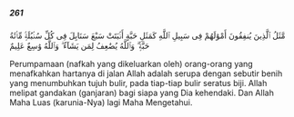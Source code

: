 ##### 261

<span class="ayah">مَّثَلُ ٱلَّذِينَ يُنفِقُونَ أَمْوَٰلَهُمْ فِى سَبِيلِ ٱللَّهِ كَمَثَلِ حَبَّةٍ أَنۢبَتَتْ سَبْعَ سَنَابِلَ فِى كُلِّ سُنۢبُلَةٍۢ مِّا۟ئَةُ حَبَّةٍۢ ۗ وَٱللَّهُ يُضَٰعِفُ لِمَن يَشَآءُ ۗ وَٱللَّهُ وَٰسِعٌ عَلِيمٌ</span>

<span class="ayah_translation">Perumpamaan (nafkah yang dikeluarkan oleh) orang-orang yang menafkahkan hartanya di jalan Allah adalah serupa dengan sebutir benih yang menumbuhkan tujuh bulir, pada tiap-tiap bulir seratus biji. Allah melipat gandakan (ganjaran) bagi siapa yang Dia kehendaki. Dan Allah Maha Luas (karunia-Nya) lagi Maha Mengetahui.</span>
